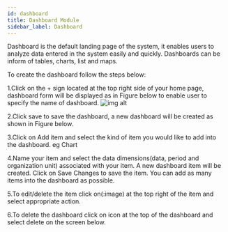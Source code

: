 ```yaml
---
id: dashboard
title: Dashboard Module
sidebar_label: Dashboard
---
```


Dashboard is the default landing page of the system, it enables users to analyze data entered in the system easily and quickly. Dashboards can be inform of tables, charts, list and maps.

To create the dashboard follow the steps below:

1.Click on the + sign located at the top right side of your home page, dashboard form will be displayed as in Figure below to enable user to specify the name of dashboard.
![img alt](/images/login.png)

2.Click save to save the dashboard, a new dashboard will be created as shown in Figure below.

3.Click on Add item and select the kind of item you would like to add into the dashboard. eg Chart

4.Name your item and select the data dimensions(data, period and organization unit) associated with your item. A new dashboard item will be created. Click on Save Changes to save the item. You can add as many items into the dashboard as possible.

5.To edit/delete the item click on(:image) at the top right of the item and select appropriate action.

6.To delete the dashboard click on icon at the top of the dashboard and select delete on the screen below.
